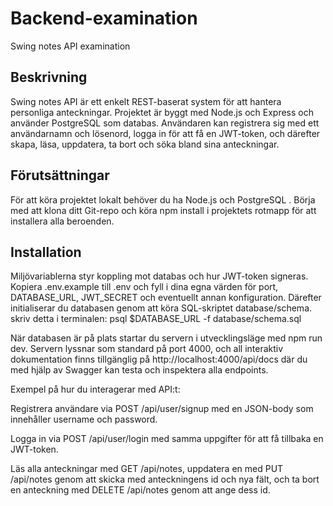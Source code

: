 # Backend-examination
Swing notes API examination

## Beskrivning
Swing notes API är ett enkelt REST-baserat system för att hantera personliga anteckningar. Projektet är byggt med Node.js och Express och använder PostgreSQL som databas. Användaren kan registrera sig med ett användarnamn och lösenord, logga in för att få en JWT-token, och därefter skapa, läsa, uppdatera, ta bort och söka bland sina anteckningar.

## Förutsättningar
För att köra projektet lokalt behöver du ha Node.js och PostgreSQL . Börja med att klona ditt Git-repo och köra npm install i projektets rotmapp för att installera alla beroenden.

## Installation
Miljövariablerna styr koppling mot databas och hur JWT-token signeras. Kopiera .env.example till .env och fyll i dina egna värden för port, DATABASE_URL, JWT_SECRET och eventuellt annan konfiguration. Därefter initialiserar du databasen genom att köra SQL-skriptet database/schema. skriv detta i terminalen: psql $DATABASE_URL -f database/schema.sql

När databasen är på plats startar du servern i utvecklingsläge med npm run dev. Servern lyssnar som standard på port 4000, och all interaktiv dokumentation finns tillgänglig på http://localhost:4000/api/docs
där du med hjälp av Swagger kan testa och inspektera alla endpoints.

Exempel på hur du interagerar med API:t:

Registrera användare via POST /api/user/signup med en JSON-body som innehåller username och password.

Logga in via POST /api/user/login med samma uppgifter för att få tillbaka en JWT-token.

Läs alla anteckningar med GET /api/notes, uppdatera en med PUT /api/notes genom att skicka med anteckningens id och nya fält, och ta bort en anteckning med DELETE /api/notes genom att ange dess id.